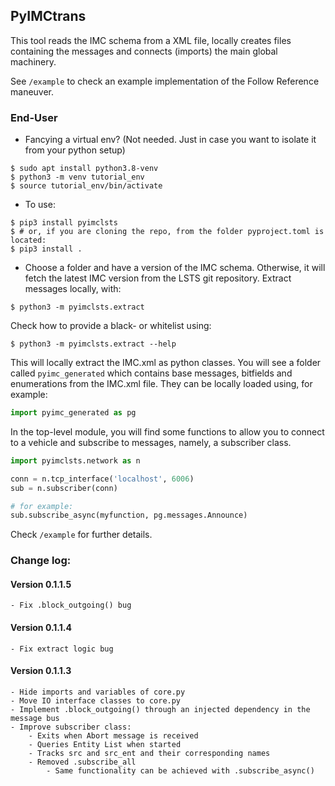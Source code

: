 ## PyIMCtrans

This tool reads the IMC schema from a XML file, locally creates files containing the messages and connects (imports) the main global machinery.

See `/example` to check an example implementation of the Follow Reference maneuver.

### End-User
- Fancying a virtual env? (Not needed. Just in case you want to isolate it from your python setup)
```shell
$ sudo apt install python3.8-venv
$ python3 -m venv tutorial_env
$ source tutorial_env/bin/activate
```
- To use:
```shell
$ pip3 install pyimclsts
$ # or, if you are cloning the repo, from the folder pyproject.toml is located:
$ pip3 install .
```
- Choose a folder and have a version of the IMC schema. Otherwise, it will fetch the latest IMC version from the LSTS git repository. Extract messages locally, with:
```shell
$ python3 -m pyimclsts.extract
```
Check how to provide a black- or whitelist using:
```shell
$ python3 -m pyimclsts.extract --help
```
This will locally extract the IMC.xml as python classes. You will see a folder called `pyimc_generated` which contains base messages, bitfields and enumerations from the IMC.xml file. They can be locally loaded using, for example:
```python
import pyimc_generated as pg
```
In the top-level module, you will find some functions to allow you to connect to a vehicle and subscribe to messages, namely, a subscriber class.
```python
import pyimclsts.network as n

conn = n.tcp_interface('localhost', 6006)
sub = n.subscriber(conn)

# for example:
sub.subscribe_async(myfunction, pg.messages.Announce)
```
Check `/example` for further details.

### Change log:
#### Version 0.1.1.5
    - Fix .block_outgoing() bug
    
#### Version 0.1.1.4
    - Fix extract logic bug

#### Version 0.1.1.3

    - Hide imports and variables of core.py
    - Move IO interface classes to core.py
    - Implement .block_outgoing() through an injected dependency in the message bus
    - Improve subscriber class:
        - Exits when Abort message is received
        - Queries Entity List when started
        - Tracks src and src_ent and their corresponding names
        - Removed .subscribe_all
            - Same functionality can be achieved with .subscribe_async()
    